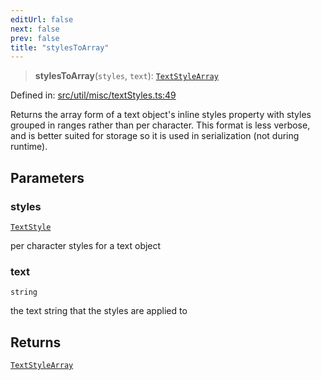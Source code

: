 ```yaml
---
editUrl: false
next: false
prev: false
title: "stylesToArray"
---
```


> **stylesToArray**(`styles`, `text`): [`TextStyleArray`](/api/fabric/namespaces/util/type-aliases/textstylearray/)

Defined in: [src/util/misc/textStyles.ts:49](https://github.com/fabricjs/fabric.js/blob/8206f10a405480a7ba988ff6cfdde6412c1f13f8/src/util/misc/textStyles.ts#L49)

Returns the array form of a text object's inline styles property with styles grouped in ranges
rather than per character. This format is less verbose, and is better suited for storage
so it is used in serialization (not during runtime).

## Parameters

### styles

[`TextStyle`](/api/type-aliases/textstyle/)

per character styles for a text object

### text

`string`

the text string that the styles are applied to

## Returns

[`TextStyleArray`](/api/fabric/namespaces/util/type-aliases/textstylearray/)
